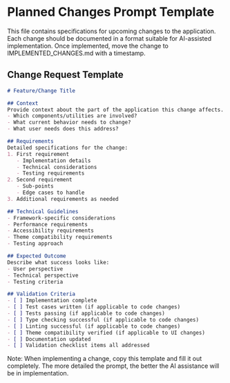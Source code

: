 # Planned Changes Prompt Template
This file contains specifications for upcoming changes to the application. Each change should be documented in a format suitable for AI-assisted implementation. Once implemented, move the change to IMPLEMENTED_CHANGES.md with a timestamp.

## Change Request Template
```markdown
# Feature/Change Title

## Context
Provide context about the part of the application this change affects.
- Which components/utilities are involved?
- What current behavior needs to change?
- What user needs does this address?

## Requirements
Detailed specifications for the change:
1. First requirement
   - Implementation details
   - Technical considerations
   - Testing requirements
2. Second requirement
   - Sub-points
   - Edge cases to handle
3. Additional requirements as needed

## Technical Guidelines
- Framework-specific considerations
- Performance requirements
- Accessibility requirements
- Theme compatibility requirements
- Testing approach

## Expected Outcome
Describe what success looks like:
- User perspective
- Technical perspective
- Testing criteria

## Validation Criteria
- [ ] Implementation complete
- [ ] Test cases written (if applicable to code changes)
- [ ] Tests passing (if applicable to code changes)
- [ ] Type checking successful (if applicable to code changes)
- [ ] Linting successful (if applicable to code changes)
- [ ] Theme compatibility verified (if applicable to UI changes)
- [ ] Documentation updated
- [ ] Validation checklist items all addressed
```

Note: When implementing a change, copy this template and fill it out completely. The more detailed the prompt, the better the AI assistance will be in implementation.
